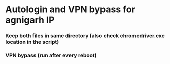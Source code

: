 # Autologin and VPN bypass for agnigarh IP
### Keep both files in same directory (also check chromedriver.exe location in the script)
### VPN bypass (run after every reboot)
